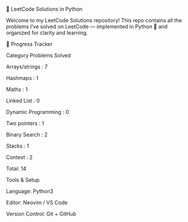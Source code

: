 🧠 LeetCode Solutions in Python

Welcome to my LeetCode Solutions repository!
This repo contains all the problems I’ve solved on LeetCode
 — implemented in Python 🐍 and organized for clarity and learning.


🏁 Progress Tracker

Category	Problems Solved

Arrays/strings :	7

Hashmaps : 1

Maths : 1

Linked List :	0

Dynamic Programming :	0

Two pointers : 1

Binary Search : 2

Stacks : 1

Contest : 2

Total: 14

Tools & Setup

Language: Python3

Editor: Neovim / VS Code

Version Control: Git + GitHub
